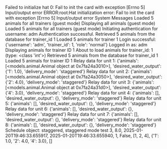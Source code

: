 Failed to initialize hat 0: Fail to init the card with exception [Errno 5] Input/output error
ERROR:root:Hat initialization error: Fail to init the card with exception [Errno 5] Input/output error
System Messages
Loaded 5 animals for all trainers (guest mode)
Displaying all animals (guest mode)
Loaded 5 animals for all trainers (guest mode)
Initiating authentication for username: adm
Authentication successful.
Retrieved 5 animals from the database for trainer_id 1
Loaded 5 animals for trainer 1
Login successful: {'username': 'adm', 'trainer_id': 1, 'role': 'normal'}
Logged in as: adm
Displaying animals for trainer ID 1
About to load animals for trainer_id: 1 (type: <class 'int'>)
Retrieved 5 animals from the database for trainer_id 1
Loaded 5 animals for trainer ID 1
Relay data for unit 1: {'animals': [<models.animal.Animal object at 0x7fa24a3010>], 'desired_water_output': {'1': 1.0}, 'delivery_mode': 'staggered'}
Relay data for unit 2: {'animals': [<models.animal.Animal object at 0x7fa24a3050>], 'desired_water_output': {'2': 4.0}, 'delivery_mode': 'staggered'}
Relay data for unit 3: {'animals': [<models.animal.Animal object at 0x7fa24a31d0>], 'desired_water_output': {'4': 3.0}, 'delivery_mode': 'staggered'}
Relay data for unit 4: {'animals': [], 'desired_water_output': {}, 'delivery_mode': 'staggered'}
Relay data for unit 5: {'animals': [], 'desired_water_output': {}, 'delivery_mode': 'staggered'}
Relay data for unit 6: {'animals': [], 'desired_water_output': {}, 'delivery_mode': 'staggered'}
Relay data for unit 7: {'animals': [], 'desired_water_output': {}, 'delivery_mode': 'staggered'}
Relay data for unit 8: {'animals': [], 'desired_water_output': {}, 'delivery_mode': 'staggered'}
Schedule object: staggered, staggered mode test 3, 8.0, 2025-01-20T19:46:33.655917, 2025-01-20T19:46:33.655940, 1, False, [1, 2, 4], {'1': 1.0, '2': 4.0, '4': 3.0}, []